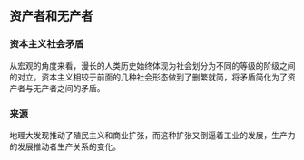 ## 资产者和无产者
### 资本主义社会矛盾
从宏观的角度来看，漫长的人类历史始终体现为社会划分为不同的等级的阶级之间的对立。资本主义相较于前面的几种社会形态做到了删繁就简，将矛盾简化为了资产者与无产者之间的矛盾。
### 来源
地理大发现推动了殖民主义和商业扩张，而这种扩张又倒逼着工业的发展，生产力的发展推动者生产关系的变化。